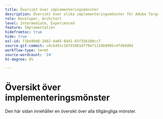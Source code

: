 ```yaml
---
title: Översikt över implementeringsmönster
description: Översikt över olika implementeringsmönster för Adobe Target
role: Developer, Architect
level: Intermediate, Experienced
feature: Implementation
hidefromtoc: true
hide: true
exl-id: f1be99d6-2882-4a05-8441-65f356109cc7
source-git-commit: c0cb491c187d1981df79e71134b9905c4fd9dd8d
workflow-type: tm+mt
source-wordcount: '24'
ht-degree: 0%

---
```


# Översikt över implementeringsmönster

Den här sidan innehåller en översikt över alla tillgängliga mönster.
